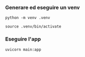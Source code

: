### Generare ed eseguire un venv

```
python -m venv .venv

source .venv/bin/activate
```

### Eseguire l'app

```
uvicorn main:app
```
